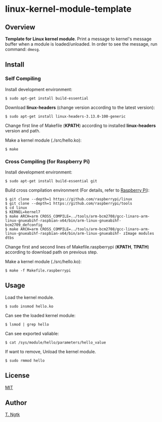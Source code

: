 # linux-kernel-module-template

## Overview
**Template for Linux kernel module**.
Print a message to kernel's message buffer when a module is loaded/unloaded.
In order to see the message, run command: `dmesg`.

## Install
### Self Compiling
Install development environment:
```shell
$ sudo apt-get install build-essential
```

Download **linux-headers** (change version according to the latest version):
```shell
$ sudo apt-get install linux-headers-3.13.0-100-generic
```

Change first line of Makefile (**KPATH**) according to installed **linux-headers** version and path.

Make a kernel module (./src/hello.ko):
```shell
$ make
```

### Cross Compiling (for Raspberry Pi)
Install development environment:
```shell
$ sudo apt-get install build-essential git
```

Build cross compilation environment (For details, refer to [Raspberry Pi](https://www.raspberrypi.org/documentation/linux/kernel/building.md "link to KERNEL BUILDING")):
```shell
$ git clone --depth=1 https://github.com/raspberrypi/linux
$ git clone --depth=1 https://github.com/raspberrypi/tools
$ cd linux
$ KERNEL=kernel7
$ make ARCH=arm CROSS_COMPILE=../tools/arm-bcm2708/gcc-linaro-arm-linux-gnueabihf-raspbian-x64/bin/arm-linux-gnueabihf- bcm2709_defconfig
$ make ARCH=arm CROSS_COMPILE=../tools/arm-bcm2708/gcc-linaro-arm-linux-gnueabihf-raspbian-x64/bin/arm-linux-gnueabihf- zImage modules dtbs
```

Change first and second lines of Makefile.raspberrypi (**KPATH**, **TPATH**) according to download path on previous step.

Make a kernel module (./src/hello.ko):
```shell
$ make -f Makefile.raspberrypi
```

## Usage
Load the kernel module.
```shell
$ sudo insmod hello.ko
```

Can see the loaded kernel module:
```shell
$ lsmod | grep hello
```

Can see exported valiable:
```shell
$ cat /sys/module/hello/parameters/hello_value
```

If want to remove, Unload the kernel module.
```shell
$ sudo rmmod hello
```

## License
[MIT](https://github.com/ngtkt0909/linux-kernel-module-template/blob/develop/LICENSE)

## Author
[T. Ngtk](https://github.com/ngtkt0909)
